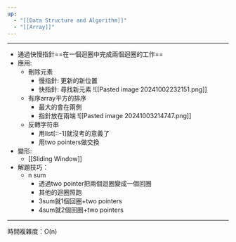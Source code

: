 ```yaml
---
up:
  - "[[Data Structure and Algorithm]]"
  - "[[Array]]"
---
```

---
- 通過快慢指針==在一個迴圈中完成兩個迴圈的工作==
- 應用:
	- 刪除元素
		- 慢指針: 更新的新位置
		- 快指針: 尋找新元素
		![[Pasted image 20241002232151.png]]
	- 有序array平方的排序
		- 最大的會在兩側
		- 指針放在兩端
			![[Pasted image 20241003214747.png]]
	- 反轉字符串
		- 用list[::-1]就沒考的意義了
		- 用two pointers做交換
- 變形:
	- [[Sliding Window]]
- 解題技巧：
	- n sum
		- 透過two pointer把兩個迴圈變成一個回圈
		- 其他的迴圈照跑
		- 3sum就1個回圈+two pointers
		- 4sum就2個回圈+two pointers

---
時間複雜度：O(n)